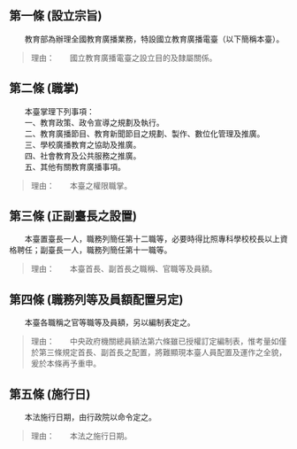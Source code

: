 第一條 (設立宗旨)
-----------------
　　教育部為辦理全國教育廣播業務，特設國立教育廣播電臺（以下簡稱本臺）。  
> 理由：　　國立教育廣播電臺之設立目的及隸屬關係。



第二條 (職掌)
-------------
　　本臺掌理下列事項：  
　　一、教育政策、政令宣導之規劃及執行。  
　　二、教育廣播節目、教育新聞節目之規劃、製作、數位化管理及推廣。  
　　三、學校廣播教育之協助及推廣。  
　　四、社會教育及公共服務之推廣。  
　　五、其他有關教育廣播事項。  
> 理由：　　本臺之權限職掌。



第三條 (正副臺長之設置)
-----------------------
　　本臺置臺長一人，職務列簡任第十二職等，必要時得比照專科學校校長以上資格聘任；副臺長一人，職務列簡任第十一職等。  
> 理由：　　本臺首長、副首長之職稱、官職等及員額。



第四條 (職務列等及員額配置另定)
-------------------------------
　　本臺各職稱之官等職等及員額，另以編制表定之。  
> 理由：　　中央政府機關總員額法第六條雖已授權訂定編制表，惟考量如僅於第三條規定首長、副首長之配置，將難顯現本臺人員配置及運作之全貌，爰於本條再予重申。



第五條 (施行日)
---------------
　　本法施行日期，由行政院以命令定之。  
> 理由：　　本法之施行日期。